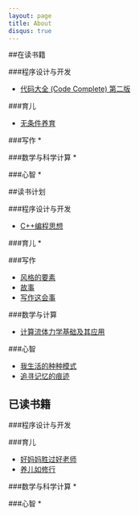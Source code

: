 ```yaml
---
layout: page
title: About
disqus: true
---
```


##在读书籍 

###程序设计与开发
* [代码大全 (Code Complete) 第二版](http://book.douban.com/subject/1477390/)

###育儿
* [无条件养育](http://book.douban.com/subject/10773248/)

###写作
* 

###数学与科学计算
* 

###心智
* 

 
##读书计划

###程序设计与开发
* [C++编程思想](http://book.douban.com/subject/1057170/)

###育儿
* 

###写作
* [风格的要素](http://book.douban.com/subject/1451400/)
* [故事](http://book.douban.com/subject/1115748/)
* [写作这会事](http://book.douban.com/subject/3888123/)


###数学与计算
* [计算流体力学基础及其应用](http://book.douban.com/subject/2180067/)


###心智
* [我生活的种种模式](http://book.douban.com/subject/1065156/)
* [追寻记忆的痕迹](http://book.douban.com/subject/1944205/)


## 已读书籍

###程序设计与开发

###育儿
* [好妈妈胜过好老师](http://book.douban.com/subject/3465080/)
* [养儿如修行](http://book.douban.com/subject/11510734/)

###数学与科学计算
* 

###心智
* 



